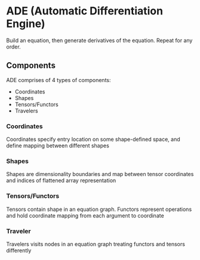 # ADE (Automatic Differentiation Engine)

Build an equation, then generate derivatives of the equation. Repeat for any order.

## Components

ADE comprises of 4 types of components:

- Coordinates
- Shapes
- Tensors/Functors
- Travelers

### Coordinates

Coordinates specify entry location on some shape-defined space, and define mapping between different shapes

### Shapes

Shapes are dimensionality boundaries and map between tensor coordinates and indices of flattened array representation

### Tensors/Functors

Tensors contain shape in an equation graph. Functors represent operations and hold coordinate mapping from each argument to coordinate

### Traveler

Travelers visits nodes in an equation graph treating functors and tensors differently

